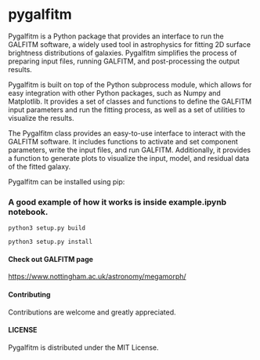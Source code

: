 # pygalfitm

Pygalfitm is a Python package that provides an interface to run the GALFITM software, a widely used tool in astrophysics for fitting 2D surface brightness distributions of galaxies. Pygalfitm simplifies the process of preparing input files, running GALFITM, and post-processing the output results.

Pygalfitm is built on top of the Python subprocess module, which allows for easy integration with other Python packages, such as Numpy and Matplotlib. It provides a set of classes and functions to define the GALFITM input parameters and run the fitting process, as well as a set of utilities to visualize the results.

The Pygalfitm class provides an easy-to-use interface to interact with the GALFITM software. It includes functions to activate and set component parameters, write the input files, and run GALFITM. Additionally, it provides a function to generate plots to visualize the input, model, and residual data of the fitted galaxy.

Pygalfitm can be installed using pip:

### A good example of how it works is inside **example.ipynb** notebook.

```
python3 setup.py build

python3 setup.py install
```

#### Check out GALFITM page

https://www.nottingham.ac.uk/astronomy/megamorph/

#### Contributing

Contributions are welcome and greatly appreciated.

#### LICENSE 

Pygalfitm is distributed under the MIT License.
